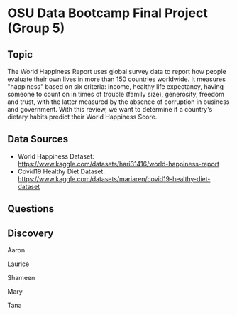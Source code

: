 # OSU Data Bootcamp Final Project (Group 5)

## Topic
The World Happiness Report uses global survey data to report how people evaluate their own lives in more than 150 countries worldwide. It measures "happiness" based on six criteria: income, healthy life expectancy, having someone to count on in times of trouble (family size), generosity, freedom and trust, with the latter measured by the absence of corruption in business and government. With this review, we want to determine if a country's dietary habits predict their World Happiness Score.

## Data Sources
 - World Happiness Dataset: https://www.kaggle.com/datasets/hari31416/world-happiness-report
 - Covid19 Healthy Diet Dataset: https://www.kaggle.com/datasets/mariaren/covid19-healthy-diet-dataset

## Questions

## Discovery

Aaron

Laurice

Shameen

Mary

Tana
